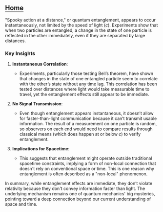 [Home](https://t2m.io/VwvDcuw)
---

"Spooky action at a distance," or quantum entanglement, appears to occur instantaneously, not limited by the speed of light ($c$). Experiments show that when two particles are entangled, a change in the state of one particle is reflected in the other immediately, even if they are separated by large distances.

### Key Insights

1. **Instantaneous Correlation**:
   - Experiments, particularly those testing Bell’s theorem, have shown that changes in the state of one entangled particle seem to correlate with the other’s state without any time lag. This correlation has been tested over distances where light would take measurable time to travel, yet the entanglement effects still appear to be immediate.

2. **No Signal Transmission**:
   - Even though entanglement appears instantaneous, it doesn’t allow for faster-than-light communication because it can’t transmit usable information. The result of a measurement on one particle is random, so observers on each end would need to compare results through classical means (which does happen at or below $c$) to verify entanglement.

3. **Implications for Spacetime**:
   - This suggests that entanglement might operate outside traditional spacetime constraints, implying a form of non-local connection that doesn't rely on conventional space or time. This is one reason why entanglement is often described as a "non-local" phenomenon.

In summary, while entanglement effects are immediate, they don’t violate relativity because they don't convey information faster than light. The underlying mechanism remains one of quantum mechanics' big mysteries, pointing toward a deep connection beyond our current understanding of space and time.
